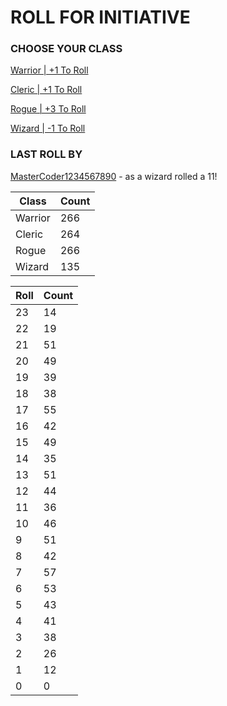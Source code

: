 # ROLL FOR INITIATIVE
### CHOOSE YOUR CLASS

[Warrior | +1 To Roll](https://github.com/benjaminsampica/benjaminsampica/issues/new?title=roll%7Cwarrior&body=Just+click+%27Submit+new+issue%27.)

[Cleric | +1 To Roll](https://github.com/benjaminsampica/benjaminsampica/issues/new?title=roll%7Ccleric&body=Just+click+%27Submit+new+issue%27.)

[Rogue | +3 To Roll](https://github.com/benjaminsampica/benjaminsampica/issues/new?title=roll%7Crogue&body=Just+click+%27Submit+new+issue%27.)

[Wizard | -1 To Roll](https://github.com/benjaminsampica/benjaminsampica/issues/new?title=roll%7Cwizard&body=Just+click+%27Submit+new+issue%27.)
### LAST ROLL BY
[MasterCoder1234567890](https://www.github.com/MasterCoder1234567890) - as a wizard rolled a 11!

|Class|Count|
|-|-|
|Warrior|266|
|Cleric|264|
|Rogue|266|
|Wizard|135|

|Roll|Count|
|-|-|
|23|14
|22|19
|21|51
|20|49
|19|39
|18|38
|17|55
|16|42
|15|49
|14|35
|13|51
|12|44
|11|36
|10|46
|9|51
|8|42
|7|57
|6|53
|5|43
|4|41
|3|38
|2|26
|1|12
|0|0
